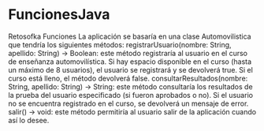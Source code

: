 # FuncionesJava
Retosofka Funciones
La aplicación se basaría en una clase Automovilistica que tendría los siguientes métodos:
registrarUsuario(nombre: String, apellido: String) -> Boolean: este método registraría al usuario en el curso de enseñanza automovilística. Si hay espacio disponible en el curso (hasta un máximo de 8 usuarios), el usuario se registrará y se devolverá true. Si el curso está lleno, el método devolverá false.
consultarResultados(nombre: String, apellido: String) -> String: este método consultaría los resultados de la prueba del usuario especificado (si fueron aprobados o no). Si el usuario no se encuentra registrado en el curso, se devolverá un mensaje de error.
salir() -> void: este método permitiría al usuario salir de la aplicación cuando así lo desee.
